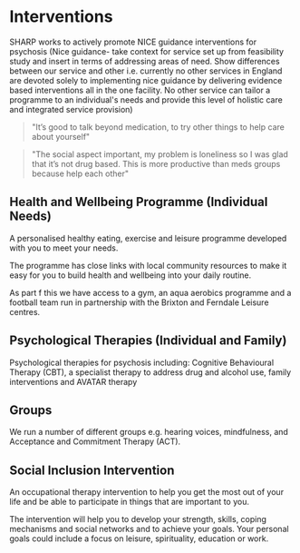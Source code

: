 # Interventions

SHARP works to actively promote NICE guidance interventions for psychosis (Nice guidance- take context 
for service set up from feasibility study and insert in terms of addressing areas of need. Show differences 
between our service and other i.e. currently no other services in England are devoted solely to 
implementing nice guidance by delivering evidence based interventions all in the one facility. 
No other service can tailor a programme to an individual's needs and provide this level of holistic 
care and integrated service provision)

> "It’s good to talk beyond medication, to try other things to help care about yourself"

> "The social aspect important, my problem is loneliness so I was glad that it’s not drug based. 
> This is more productive than meds groups because help each other"



## Health and Wellbeing Programme (Individual Needs)

A personalised healthy eating, exercise and leisure programme developed with you to meet your needs. 

The programme has close links with local community resources to make it easy for you to build health 
and wellbeing into your daily routine.

As part f this we have access to a gym, an aqua aerobics programme and a football team run in 
partnership with the Brixton and Ferndale Leisure centres.


## Psychological Therapies (Individual and Family)

Psychological therapies for psychosis including: Cognitive Behavioural Therapy (CBT), 
a specialist therapy to address drug and alcohol use, family interventions and AVATAR therapy


## Groups

We run a number of different groups e.g. hearing voices, mindfulness, and Acceptance and Commitment Therapy (ACT).


## Social Inclusion Intervention

An occupational therapy intervention to help you get the most out of your life and be able to participate 
in things that are important to you.

The intervention will help you to develop your strength, skills, coping mechanisms and social networks 
and to achieve your goals. Your personal goals could include a focus on leisure, spirituality, education or work. 

